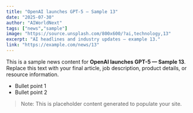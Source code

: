 ```yaml
---
title: "OpenAI launches GPT-5 — Sample 13"
date: "2025-07-30"
author: "AIWorldNext"
tags: ["news","sample"]
image: "https://source.unsplash.com/800x600/?ai,technology,13"
excerpt: "AI headlines and industry updates — example 13."
link: "https://example.com/news/13"
---
```


This is a sample news content for **OpenAI launches GPT-5 — Sample 13**. Replace this text with your final article, job description, product details, or resource information.

- Bullet point 1
- Bullet point 2

> Note: This is placeholder content generated to populate your site.
